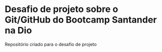 # Desafio de projeto sobre o Git/GitHub do Bootcamp Santander na Dio
Repositório criado para o desafio de projeto
